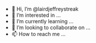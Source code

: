 - 👋 Hi, I’m @lairdjeffreystreak
- 👀 I’m interested in ...
- 🌱 I’m currently learning ...
- 💞️ I’m looking to collaborate on ...
- 📫 How to reach me ...

<!---
lairdjeffreystreak/lairdjeffreystreak is a ✨ special ✨ repository because its `README.md` (this file) appears on your GitHub profile.
You can click the Preview link to take a look at your changes.
--->
